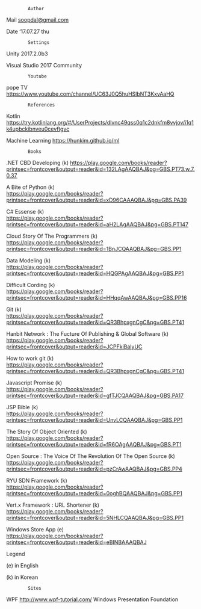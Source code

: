             Author
Mail	soopdal@gmail.com

Date	‘17.07.27 thu



            Settings
Unity 2017.2.0b3

Visual Studio 2017 Community

            Youtube
pope TV     https://www.youtube.com/channel/UC63J0Q5huHSlbNT3KxvAaHQ

            References
Kotlin https://try.kotlinlang.org/#/UserProjects/dlvnc49qss0q1c2dnkfm8vvjov/i1q1k4upbckibnveu0cevftgvc

Machine Learning             https://hunkim.github.io/ml


            Books
            
.NET CBD Developing (k)
https://play.google.com/books/reader?printsec=frontcover&output=reader&id=132LAgAAQBAJ&pg=GBS.PT73.w.7.0.37

A Bite of Python (k)       
https://play.google.com/books/reader?printsec=frontcover&output=reader&id=xD96CAAAQBAJ&pg=GBS.PA39

C# Essense (k)             
https://play.google.com/books/reader?printsec=frontcover&output=reader&id=aH2LAgAAQBAJ&pg=GBS.PT147

Cloud Story Of The Programmers (k)            
https://play.google.com/books/reader?printsec=frontcover&output=reader&id=1BnJCQAAQBAJ&pg=GBS.PP1

Data Modeling (k)          
https://play.google.com/books/reader?printsec=frontcover&output=reader&id=HQGPAgAAQBAJ&pg=GBS.PP1

Difficult Cording (k)      
https://play.google.com/books/reader?printsec=frontcover&output=reader&id=HHqqAwAAQBAJ&pg=GBS.PP16

Git (k)                    
https://play.google.com/books/reader?printsec=frontcover&output=reader&id=QR3BhpxgnCgC&pg=GBS.PT41

Hanbit Network : The Fucture Of Publishing & Global Software (k)         
https://play.google.com/books/reader?printsec=frontcover&output=reader&id=JCPFkiBalyUC

How to work git (k)        
https://play.google.com/books/reader?printsec=frontcover&output=reader&id=QR3BhpxgnCgC&pg=GBS.PT41

Javascript Promise (k)     
https://play.google.com/books/reader?printsec=frontcover&output=reader&id=gfTJCQAAQBAJ&pg=GBS.PA17

JSP Bible (k)              
https://play.google.com/books/reader?printsec=frontcover&output=reader&id=UnvLCQAAQBAJ&pg=GBS.PP1

The Story Of Object Oriented (k)        
https://play.google.com/books/reader?printsec=frontcover&output=reader&id=fR6OAgAAQBAJ&pg=GBS.PT1

Open Source : The Voice Of The Revolution Of The Open Source (k)            
https://play.google.com/books/reader?printsec=frontcover&output=reader&id=pzCrAwAAQBAJ&pg=GBS.PP4

RYU SDN Framework (k)      
https://play.google.com/books/reader?printsec=frontcover&output=reader&id=0oghBQAAQBAJ&pg=GBS.PP1

Vert.x Framework : URL Shortener (k)       
https://play.google.com/books/reader?printsec=frontcover&output=reader&id=5NHLCQAAQBAJ&pg=GBS.PP1

Windows Store App (e)       
https://play.google.com/books/reader?printsec=frontcover&output=reader&id=eBINBAAAQBAJ

Legend

(e)         in English

(k)         in Korean

            Sites
            
WPF 
http://www.wpf-tutorial.com/
Windows Presentation Foundation


